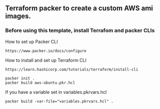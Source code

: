 ## Terraform packer to create a custom AWS ami images.

### Before using this template, install Terrafom and packer CLIs

How to set up Packer CLI

```
https://www.packer.io/docs/configure
```
How to install and set up Terraform CLI
```
https://learn.hashicorp.com/tutorials/terraform/install-cli
```

```
packer init .
packer build aws-ubuntu.pkr.hcl
```
If you have a variable set in variables.pkrvars.hcl

```
packer build -var-file="variables.pkrvars.hcl" .
```

